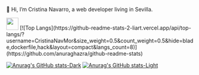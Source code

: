 👋 Hi, I’m Cristina Navarro, a web developer living in Sevilla.

<img height="32" width="32" src="https://cdn.jsdelivr.net/npm/simple-icons@v14/icons/[java].svg" />
[![Top Langs](https://github-readme-stats-2-liart.vercel.app/api/top-langs/?username=CristinaNavMor&size_weight=0.5&count_weight=0.5&hide=blade,dockerfile,hack&layout=compact&langs_count=8)](https://github.com/anuraghazra/github-readme-stats)

[![Anurag's GitHub stats-Dark](https://github-readme-stats-2-liart.vercel.app/api?username=CristinaNavMor&show_icons=true&include_all_commits=true&theme=shades-of-purple#gh-dark-mode-only)](https://github.com/anuraghazra/github-readme-stats#gh-dark-mode-only)
[![Anurag's GitHub stats-Light](https://github-readme-stats-2-liart.vercel.app/api?username=CristinaNavMor&show_icons=true&include_all_commits=true&theme=rose#gh-light-mode-only)](https://github.com/anuraghazra/github-readme-stats#gh-light-mode-only)

